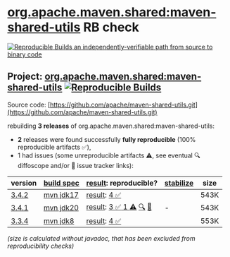 [org.apache.maven.shared:maven-shared-utils](https://central.sonatype.com/artifact/org.apache.maven.shared/maven-shared-utils/versions) RB check
=======

[![Reproducible Builds](https://reproducible-builds.org/images/logos/rb.svg) an independently-verifiable path from source to binary code](https://reproducible-builds.org/)

## Project: [org.apache.maven.shared:maven-shared-utils](https://central.sonatype.com/artifact/org.apache.maven.shared/maven-shared-utils/versions) [![Reproducible Builds](https://img.shields.io/endpoint?url=https://raw.githubusercontent.com/jvm-repo-rebuild/reproducible-central/master/content/org/apache/maven/shared/maven-shared-utils/badge.json)](https://github.com/jvm-repo-rebuild/reproducible-central/blob/master/content/org/apache/maven/shared/maven-shared-utils/README.md)

Source code: [https://github.com/apache/maven-shared-utils.git](https://github.com/apache/maven-shared-utils.git)

rebuilding **3 releases** of org.apache.maven.shared:maven-shared-utils:
- **2** releases were found successfully **fully reproducible** (100% reproducible artifacts :white_check_mark:),
- 1 had issues (some unreproducible artifacts :warning:, see eventual :mag: diffoscope and/or :memo: issue tracker links):

| version | [build spec](/BUILDSPEC.md) | [result](https://reproducible-builds.org/docs/jvm/): reproducible? | [stabilize](https://github.com/google/oss-rebuild/blob/main/cmd/stabilize/README.md) | size |
| -- | --------- | ------ | ------ | -- |
| [3.4.2](https://central.sonatype.com/artifact/org.apache.maven.shared/maven-shared-utils/3.4.2/pom) | [mvn jdk17](maven-shared-utils-3.4.2.buildspec) | [result](maven-shared-utils-3.4.2.buildinfo): [4 :white_check_mark: ](maven-shared-utils-3.4.2.buildcompare) | | 543K |
| [3.4.1](https://central.sonatype.com/artifact/org.apache.maven.shared/maven-shared-utils/3.4.1/pom) | [mvn jdk20](maven-shared-utils-3.4.1.buildspec) | [result](maven-shared-utils-3.4.1.buildinfo): [3 :white_check_mark:  1 :warning:](maven-shared-utils-3.4.1.buildcompare) [:mag:](maven-shared-utils-3.4.1.diffoscope) [:memo:](https://issues.apache.org/jira/browse/MPOM-396) | - | 543K |
| [3.3.4](https://central.sonatype.com/artifact/org.apache.maven.shared/maven-shared-utils/3.3.4/pom) | [mvn jdk8](maven-shared-utils-3.3.4.buildspec) | [result](maven-shared-utils-3.3.4.buildinfo): [4 :white_check_mark: ](maven-shared-utils-3.3.4.buildcompare) | | 553K |

<i>(size is calculated without javadoc, that has been excluded from reproducibility checks)</i>
